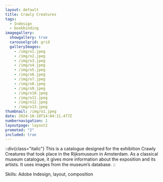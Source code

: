 ```yaml
---
layout: default
title: Crawly Creatures
tags:
  - Indesign
  - bookbinding
imagegallery:
  showgallery: true
  carouselgrid: grid
  galleryImages:
    - /img/o1.jpeg
    - /img/o2.jpeg
    - /img/o3.jpeg
    - /img/o4.jpeg
    - /img/o5.jpeg
    - /img/o6.jpeg
    - /img/o7.jpeg
    - /img/o8.jpeg
    - /img/o9.jpeg
    - /img/o10.jpeg
    - /img/o11.jpeg
    - /img/o12.jpeg
    - /img/o13.jpeg
thumbnail: /img/o1.jpeg
date: 2024-10-10T14:04:11.477Z
numbernavigation: 1
layoutpage: layout2
promoted: "2"
included: true
---
```

::div{class="italic"}
This is a catalogue designed for the exhibition Crawly Creatures that took place in the Rijksmuseum in Amsterdam. As a classical museum catalogue, it gives more information about the exposition and its artists. It uses images from the museum’s database. 
::

Skills: Adobe Indesign, layout, composition